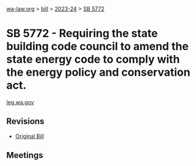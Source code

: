 [wa-law.org](/) > [bill](/bill/) > [2023-24](/bill/2023-24/) > [SB 5772](/bill/2023-24/sb/5772/)

# SB 5772 - Requiring the state building code council to amend the state energy code to comply with the energy policy and conservation act.
[leg.wa.gov](https://app.leg.wa.gov/billsummary?BillNumber=5772&Year=2023&Initiative=false)

## Revisions
* [Original Bill](1/)

## Meetings